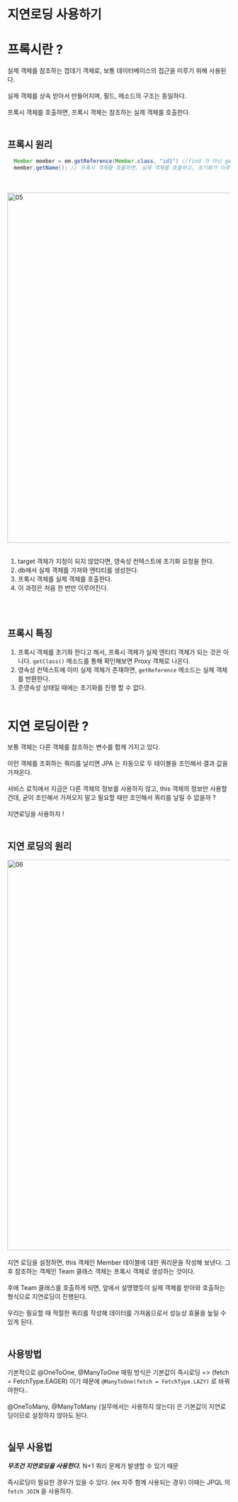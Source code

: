 # 지연로딩 사용하기

# 프록시란 ?
실제 객체를 참조하는 껍데기 객체로, 보통 데이터베이스의 접근을 미루기 위해 사용된다.<br><br>
실제 객체를 상속 받아서 만들어지며, 필드, 메소드의 구조는 동일하다.<br><br>
프록시 객체를 호출하면, 프록시 객체는 참조하는 실제 객체를 호출한다.<br><br>

## 프록시 원리
```java
  Member member = em.getReference(Member.class, "id1") //find 가 아닌 getReference 메소드를 실행하면, 프록시 객체가 생성된다.
  member.getName(); // 프록시 객체를 호출하면, 실제 객체를 호출하고, 초기화가 이루어진다.
```
<br><br>
<img width="790" alt="05" src="https://user-images.githubusercontent.com/59008469/170217736-27f9328a-5f0a-4b75-ac67-fca291aeafa3.png">
<br><br>
1. target 객체가 지정이 되지 않았다면, 영속성 컨텍스트에 초기화 요청을 한다.
2. db에서 실제 객체를 가져와 엔티티를 생성한다.
3. 프록시 객체를 실제 객체를 호출한다.
4. 이 과정은 처음 한 번만 이루어진다.

<br><br>
## 프록시 특징
1. 프록시 객체를 초기화 한다고 해서, 프록시 객체가 실제 엔티티 객체가 되는 것은 아니다. `getClass()` 메소드를 통해 확인해보면 Proxy 객체로 나온다.
2. 영속성 컨텍스트에 이미 실제 객체가 존재하면, `getReference` 메소드는 실제 객체를 반환한다.
3. 준영속성 상태일 때에는 초기화를 진행 할 수 없다. <br><br>


# 지연 로딩이란 ?
보통 객체는 다른 객체를 참조하는 변수를 함께 가지고 있다.<br><br>
이런 객체를 조회하는 쿼리를 날리면 JPA 는 자동으로 두 테이블을 조인해서 결과 값을 가져온다.<br><br>
서비스 로직에서 지금은 다른 객체의 정보를 사용하지 않고, this 객체의 정보만 사용할 건데, 굳이 조인해서 가져오지 말고 필요할 때만 조인해서 쿼리를 날릴 수 없을까 ? <br><br>
지연로딩을 사용하자 ! <br><br>

## 지연 로딩의 원리
<img width="881" alt="06" src="https://user-images.githubusercontent.com/59008469/170220276-04fae433-6e7b-4d42-a8d0-59ba95abc9a7.png"> <br><br>
지연 로딩을 설정하면, this 객체인 Member 테이블에 대한 쿼리문을 작성해 보낸다. 그 후 참조하는 객체인 Team 클래스 객체는 프록시 객체로 생성하는 것이다. <br><br>
후에 Team 클래스를 호출하게 되면, 앞에서 설명했듯이 실제 객체를 받아와 호출하는 형식으로 지연로딩이 진행된다. <br><br>
우리는 필요할 때 적절한 쿼리를 작성해 데이터를 가져옴으로서 성능상 효율을 높일 수 있게 된다.<br><br>

## 사용방법
기본적으로 @OneToOne, @ManyToOne 매핑 방식은 기본값이 즉시로딩 => (fetch = FetchType.EAGER) 이기 때문에 `@ManyToOne(fetch = FetchType.LAZY)` 로 바꿔야한다.. <br><br>
@OneToMany, @ManyToMany (실무에서는 사용하지 않는다) 은 기본값이 지연로딩이므로 설정하지 않아도 된다. <br><br>

## 실무 사용법
***무조건 지연로딩을 사용한다.*** N+1 쿼리 문제가 발생할 수 있기 때문<br><br>
즉시로딩이 필요한 경우가 있을 수 있다. (ex 자주 함께 사용되는 경우) 이때는 JPQL 의 `fetch JOIN` 을 사용하자.
